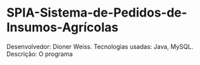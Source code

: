 # SPIA-Sistema-de-Pedidos-de-Insumos-Agrícolas

Desenvolvedor: Dioner Weiss.
Tecnologias usadas: Java, MySQL.
Descrição: O programa 
